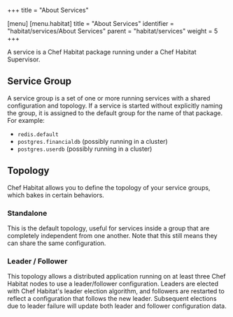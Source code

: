 +++
title = "About Services"


[menu]
  [menu.habitat]
    title = "About Services"
    identifier = "habitat/services/About Services"
    parent = "habitat/services"
    weight = 5
+++

A service is a Chef Habitat package running under a Chef Habitat Supervisor.

## Service Group

A service group is a set of one or more running services with a shared configuration
and topology. If a service is started without explicitly naming the
group, it is assigned to the default group for the name of that package. For example:

- `redis.default`
- `postgres.financialdb` (possibly running in a cluster)
- `postgres.userdb` (possibly running in a cluster)

## Topology

Chef Habitat allows you to define the topology of your service groups, which bakes
in certain behaviors.

### Standalone

This is the default topology, useful for services inside a group that are completely
independent from one another. Note that this still means they can share the same
configuration.

### Leader / Follower

This topology allows a distributed application running on at least three Chef Habitat
nodes to use a leader/follower configuration. Leaders are elected with Chef Habitat's
leader election algorithm, and followers are restarted to reflect a configuration
that follows the new leader. Subsequent elections due to leader failure will update
both leader and follower configuration data.
